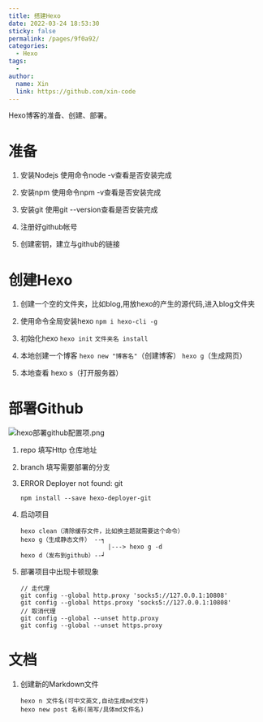 ```yaml
---
title: 搭建Hexo
date: 2022-03-24 18:53:30
sticky: false
permalink: /pages/9f0a92/
categories: 
  - Hexo
tags: 
  - 
author: 
  name: Xin
  link: https://github.com/xin-code
---
```


Hexo博客的准备、创建、部署。

<!-- more -->



# 准备

1. 安装Nodejs 使用命令node -v查看是否安装完成

2. 安装npm 使用命令npm -v查看是否安装完成
3. 安装git 使用git --version查看是否安装完成
4. 注册好github帐号
5. 创建密钥，建立与github的链接



# 创建Hexo

1. 创建一个空的文件夹，比如blog,用放hexo的产生的源代码,进入blog文件夹

2. 使用命令全局安装hexo `npm i hexo-cli -g`

3. 初始化hexo `hexo init`  `文件夹名 install`

4. 本地创建一个博客  `hexo new "博客名"`（创建博客）    `hexo g`（生成网页）

5. 本地查看 hexo s（打开服务器）



# 部署Github

![hexo部署github配置项.png](https://s2.loli.net/2022/03/11/9pS5cLYPWqyOkxo.png)

1. repo 填写Http 仓库地址

2. branch 填写需要部署的分支

3. ERROR Deployer not found: git

   ```
   npm install --save hexo-deployer-git
   ```

4. 启动项目

   ```
   hexo clean（清除缓存文件，比如换主题就需要这个命令）
   hexo g（生成静态文件） --┑
                           |---> hexo g -d
   hexo d（发布到github）--┙
   ```
   
5. 部署项目中出现卡顿现象

   ```
   // 走代理
   git config --global http.proxy 'socks5://127.0.0.1:10808'
   git config --global https.proxy 'socks5://127.0.0.1:10808'
   // 取消代理
   git config --global --unset http.proxy
   git config --global --unset https.proxy
   ```

   

# 文档

1. 创建新的Markdown文件

   ```
   hexo n 文件名(可中文英文,自动生成md文件) 
   hexo new post 名称(简写/具体md文件名)
   ```

   

